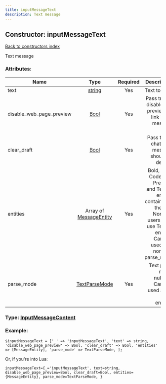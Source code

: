 ```yaml
---
title: inputMessageText
description: Text message
---
```

## Constructor: inputMessageText  
[Back to constructors index](index.md)



Text message

### Attributes:

| Name     |    Type       | Required | Description |
|----------|:-------------:|:--------:|------------:|
|text|[string](../types/string.md) | Yes|Text to send|
|disable\_web\_page\_preview|[Bool](../types/Bool.md) | Yes|Pass true to disable rich preview for link in the message text|
|clear\_draft|[Bool](../types/Bool.md) | Yes|Pass true if chat draft message should be deleted|
|entities|Array of [MessageEntity](../constructors/MessageEntity.md) | Yes|Bold, Italic, Code, Pre, PreCode and TextUrl entities contained in the text. Non-bot users can't use TextUrl entities. Can't be used with non-null parse_mode|
|parse\_mode|[TextParseMode](../types/TextParseMode.md) | Yes|Text parse mode, nullable. Can't be used along with enitities|



### Type: [InputMessageContent](../types/InputMessageContent.md)


### Example:

```
$inputMessageText = ['_' => 'inputMessageText', 'text' => string, 'disable_web_page_preview' => Bool, 'clear_draft' => Bool, 'entities' => [MessageEntity], 'parse_mode' => TextParseMode, ];
```  

Or, if you're into Lua:  


```
inputMessageText={_='inputMessageText', text=string, disable_web_page_preview=Bool, clear_draft=Bool, entities={MessageEntity}, parse_mode=TextParseMode, }

```


